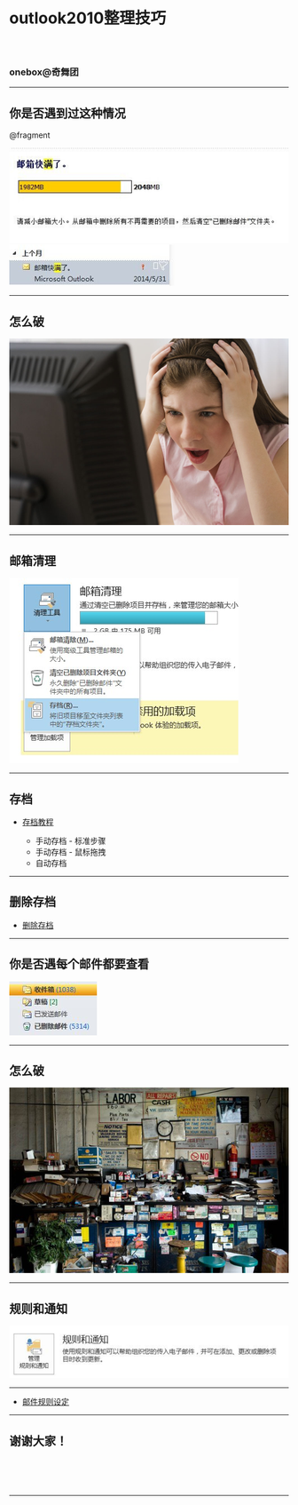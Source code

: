 # outlook2010整理技巧
### &nbsp;
### onebox@奇舞团

---

## 你是否遇到过这种情况

@fragment

![man1](img/outlook/man1.jpg)
![man2](img/outlook/man2.jpg)

---

## 怎么破

![fannao](img/outlook/fannao.jpg)

---

## 邮箱清理

![tool1.jpg](img/outlook/tool1.jpg)

---

## 存档

* [存档教程](http://jingyan.baidu.com/album/ea24bc39a644d0da62b33135.html)

	* 手动存档 - 标准步骤
	* 手动存档 - 鼠标拖拽
	* 自动存档

---

## 删除存档

* [删除存档](http://jingyan.baidu.com/album/2d5afd69910fd985a2e28e36.html)

---

## 你是否遇每个邮件都要查看

![zan1](img/outlook/zan1.jpg)

---

## 怎么破

![fannao](img/outlook/zaluan.jpg)

---

## 规则和通知

![tool2.jpg](img/outlook/tool2.jpg)

---

* [邮件规则设定](http://jingyan.baidu.com/album/a501d80ccf0bfbec630f5e1c.html)

---

## 谢谢大家！

<p style="font-size:6em"><i class="icon-smile"></i></p>

---
<style type="text/css">
.reveal img {max-width:100%;}
.reveal a:not(.image) { color: #ccc; color: rgba(255,255,255,0.8); }
.reveal a:not(.image):hover { color: #fff; }
.reveal .good-design {margin-top:1em;font-size:80%;}
.reveal .overlay {display:inline-block;width:auto;background:rgba(0,0,0,0.5);padding:0.5em 1em;margin:0;line-height:1.6;font-size:1.5em}
.good-design tr td {text-align: center; height: 9.5em}
.good-design tr td i {font-size: 400%;display: block;text-align:center;margin-bottom: 0.4em;color:#9c0}
</style>
